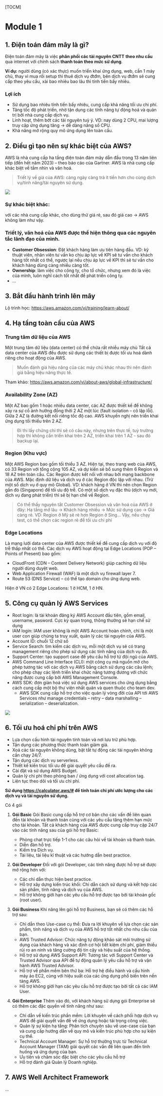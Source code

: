 [TOCM]

# Module 1

## 1. Điện toán đám mây là gì?
Điện toán đám mây là việc **phân phối các tài nguyên CNTT** **theo nhu cầu** qua internet với chính sách **thanh toán theo mức sử dụng**.

**Ví dụ:** người dùng (có xác thực) muốn triển khai ứng dụng, web, cần 1 máy chủ, thay vì mua rồi setup thì thuê dịch vụ đtđm, bên dịch vụ đtđm sẽ cung cấp theo yêu cầu, xài bao nhiêu bao lâu thì tính tiền bấy nhiêu.

### Lợi ích
- Sử dụng bao nhiêu tính tiền bấy nhiêu, cung cấp khả năng tối ưu chi phí.
- Tăng tốc độ phát triển, nhờ tận dụng các tính năng tự động hoá và quản trị bởi nhà cung cấp dịch vụ.
- Linh hoạt, thêm bớt các tài nguyên tuỳ ý. VD: nay dùng 2 CPU, mai lượng truy cập ứng dụng tăng -> dễ dàng nâng số CPU.
- Khả năng mở rộng quy mô ứng dụng lên toàn cầu.

## 2. Điều gì tạo nên sự khác biệt của AWS?
AWS là nhà cung cấp ha tầng điện toán đám mây dẫn đầu trong 13 năm liên tiếp (đến hết năm 2023) – theo báo cáo của Gartner.
AWS là nhà cung cấp khác biệt về tầm nhìn và văn hoá.
> Triết lý về giá của AWS: càng ngày càng trả ít tiền hơn cho cùng dịch vụ/tính năng/tài nguyên sử dụng.

![](Data/Module1/Picture1.png)

### Sự khác biệt khác:
với các nhà cung cấp khác, cho dùng thử giá rẻ, sau đó giá cao -> AWS không làm như vậy.

### Triết lý, văn hoá của AWS được thể hiện thông qua các nguyên tắc lãnh đạo của mình.
+ **Customer Obsession**: Đặt khách hàng làm ưu tiên hàng đầu. VD: kỹ thuật viên, nhân viên tư vấn ko chịu áp lực về KPI sẽ tư vấn cho khách hàng tốt nhất có thể, ngược lại nếu chịu áp lực về KPI thì sẽ tư vấn cho khách hàng dùng càng nhiều càng tốt.
+ **Ownership**: làm việc cho công ty, cho tổ chức, nhưng xem đó là việc của mình, luôn nghĩ cách tốt nhất để phát triển công ty.
+ …

## 3. Bắt đầu hành trình lên mây
Lộ trình học: https://aws.amazon.com/vi/training/learn-about/

## 4. Hạ tầng toàn cầu của AWS
### Trung tâm dữ liệu của AWS
Một trung tâm dữ liệu (data center) có thể chứa rất nhiều máy chủ
Tất cả data center của AWS đều được sử dụng các thiết bị được tối ưu hoá dành riêng cho hoạt động của AWS.
> Muốn đánh giá hiệu năng của các máy chủ khác nhau thì nên đánh giá bằng hiệu năng thực tế.

Tham khảo: https://aws.amazon.com/vi/about-aws/global-infrastructure/

### Availability Zone (AZ)
Một AZ bao gồm 1 hoặc nhiều data center, các AZ được thiết kế để không xảy ra sự cố ảnh hưởng đồng thời 2 AZ một lúc (fault isolation – cô lập lỗi).
Giữa 2 AZ là đường kết nối riêng tốc độ cao.
AWS khuyến nghị nên triển khai ứng dụng tối thiểu trên 2 AZ.
> Đi thi lấy chứng chỉ thì sẽ có câu này, nhưng trên thực tế, tuỳ trường hợp thì không cần triển khai trên 2 AZ, triển khai trên 1 AZ - sau đó backup lại.

### Region (Khu vực)
Một AWS Region bao gồm tối thiểu 3 AZ. Hiện tại, theo trang web của AWS, có 33 Region với tổng cộng 105 AZ, và dự kiến sẽ bổ sung thêm 6 Region và 18 AZ trên toàn cầu.
Các Region được kết nối với nhau bởi mạng backbone của AWS.
Mặc định dữ liệu và dịch vụ ở các Region độc lập với nhau. (Trừ một số dịch vụ ở quy mô Global). VD: khách hàng ở VN thì nên chọn Region gần đó (Singapore) để tối ưu độ trễ. Có một số dịch vụ đặc thù (dịch vụ mới, dịch vụ đang phát triển) thì sẽ bị hạn chế về Region.
> Có thể thấy nguyên tắt Customer Obsession và văn hoá của AWS ở đây:
Hạ tầng mở lâu -> Khách hàng nhiều -> Mức sử dụng cao -> Giá càng rẻ.
VD: Region ở Mỹ sẽ rẻ hơn Region ở Sing…
Vậy, nếu chạy test, có thể chọn các region rẻ để tối ưu chi phí

### Edge Locations
Là mạng lưới data center của AWS được thiết kế để cung cấp dịch vụ với độ trễ thấp nhất có thể.
Các dịch vụ AWS hoạt động tại Edge Locations (POP – Points of Present) bao gồm:
+ CloudFront (CDN – Content Delivery Network) giúp caching dữ liệu người dùng duyệt web. 
+ Web Application Firewall (WAF) là một dịch vụ firewall layer 7.
+ Route 53 (DNS Service) – có thể tạo domain cho ứng dụng web.

Hiện ở VN có 2 Edge Locations: 1 ở HCM, 1 ở HN.

## 5. Công cụ quản lý AWS Services
- Root login: là tài khoản đăng ký AWS Account đầu tiên, gồm email, username, pasword. Cực kỳ quan trọng, thông thường sẽ hạn chế sử dụng
- IAM login: IAM user không là một AWS Account hoàn chỉnh, chỉ là một user con giúp chúng ta truy xuất, quản lý các tài nguyên của AWS.
- Account ID: chuỗi 12 chữ số
- Service Search: tìm kiếm các dịch vụ, mỗi một dịch vụ sẽ có trang management riêng cho phép sử dụng các tính năng của dịch vụ đó.
- Support Center: tạo support case để yêu cầu hỗ trợ từ đội ngũ của AWS.
- AWS Command Line Interface (CLI): một công cụ mã nguồn mở cho phép tương tác với các dịch vụ AWS bằng cách sử dụng các câu lệnh; cho phép chạy các lệnh triển khai chức năng tương đương với chức năng được cung cấp bởi AWS Management Console.
- AWS SDK: đơn giản hoá việc sử dụng AWS services cho ứng dụng bằng cách cung cấp một bộ thư viện nhất quán và quen thuộc cho team dev.
	- AWS SDK cung cấp hỗ trợ cho việc quản lý vòng đời của API tới AWS Services như manage credentials – retry – data marshalling – serialization – deserialization.

![](Data/Module1/Picture2.png)

## 6. Tối ưu hoá chi phí trên AWS
- Lựa chọn cấu hình tài nguyên tính toán và nơi lưu trữ phù hợp.
- Tận dụng các phương thức thanh toán giảm giá.
- Xoá các tài nguyên không dùng, bật tắt tự động các tài nguyên không cần chạy 24/7.
- Tận dụng các dịch vụ serverless.
- Thiết kế kiến trúc tối ưu để giải quyết yêu cầu đề ra.
- Cài đặt và sử dụng AWS Budget.
- Quản lý chi phí theo phòng ban / ứng dụng với cost allocation tag.
- Liên tục theo dõi và tối ưu chi phí.

**Sử dụng https://calculator.aws/# để tính toán chi phí ước lượng cho các dịch vụ và tài nguyên sử dụng.**

Có 4 gói 
1. **Gói Basic**
Gói Basic cung cấp hỗ trợ cơ bản cho các vấn đề liên quan đến tài khoản và thanh toán cùng với các yêu cầu tăng thêm hạn mức cho tài khoản.
Tất cả khách hàng của AWS được cung cấp truy cập 24/7 vào các tính năng sau của gói hỗ trợ Basic:
	- Phòng chat trực tiếp 1-1 cho các câu hỏi về tài khoản và thanh toán.
	- Diễn đàn hỗ trợ.
	- Kiểm tra Dịch vụ.
	- Tài liệu, tài liệu kĩ thuật và các hướng dẫn best practice.

2. **Gói Developer**
Đối với gói Developer, các tính năng được hỗ trợ sẽ được mở rộng hơn với:
	- Các chỉ dẫn thực hiện best practice.
	- Hỗ trợ xây dựng kiến trúc khối: Chỉ dẫn cách sử dụng và kết hợp các sản phẩm, tính năng và dịch vụ của AWS.
	- Hỗ trợ không giới hạn các yêu cầu hỗ trợ được tạo bởi tài khoản gốc (root user).

3. **Gói Business**
Khi nâng lên gói hỗ trợ Business, bạn sẽ có thêm các hỗ trợ sau:
	- Chỉ dẫn theo Use-case cụ thể: Đưa ra lời khuyên về lựa chọn các sản phẩm, tính năng và dịch vụ của AWS hỗ trợ tốt nhất cho nhu cầu của bạn.
	- AWS Trusted Advisor: Chức năng tự động khảo sát môi trường sử dụng của khách hàng và xác định cơ hội tiết kiệm chi phí, giảm thiểu rủi ro an ninh và tăng cường độ tin cậy và hiệu suất của hệ thống.
	- Hỗ trợ sử dụng AWS Support API: Tương tác với Support Center và Trusted Advisor qua API để tự động quản lý yêu cầu hỗ trợ và vận hành AWS Trusted Advisor.
	- Hỗ trợ về phần mềm bên thứ ba: Hỗ trợ hệ điều hành và cấu hình máy ảo EC2, cùng với hiệu suất của các ứng dụng phổ biến trên nền tảng AWS.
	- Hỗ trợ không giới hạn các yêu cầu hỗ trợ được tạo bởi tất cả các IAM User.

4. **Gói Enterprise**
Thêm vào đó, với khách hàng sử dụng gói Enterprise sẽ có thêm các đặc quyền về tính năng như sau:
	- Chỉ dẫn về kiến trúc phần mềm: Lời khuyên về cách phối hợp dịch vụ AWS để giải quyết vấn đề về ứng dụng hoặc tải trọng công việc.
	- Quản lý sự kiện hạ tầng: Phân tích chuyên sâu về use-case của bạn và cung cấp hướng dẫn về quy mô và kiến trúc phù hợp cho sự kiện cụ thể.
	- Technical Account Manager: Sự hỗ trợ thường trực từ Technical Account Manager (TAM) giải quyết các vấn đề liên quan đến tình huống và ứng dụng của bạn.
	- Ưu tiên và chăm sóc đặc biệt cho các yêu cầu hỗ trợ
	- Hỗ trợ đánh giá Quản lý Doanh nghiệp.

## 7. AWS Well Architect Framework
...
